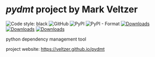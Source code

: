 

# *pydmt* project by Mark Veltzer

![Code style: black](https://img.shields.io/badge/code%20style-black-000000.svg)
![GitHub](https://img.shields.io/github/license/veltzer/pydmt)
![PyPI](https://img.shields.io/pypi/v/pydmt)
![PyPI - Format](https://img.shields.io/pypi/format/pydmt)
[![Downloads](https://pepy.tech/badge/pytsv)](https://pepy.tech/project/pydmt)
[![Downloads](https://pepy.tech/badge/pytsv/month)](https://pepy.tech/project/pydmt/month)
[![Downloads](https://pepy.tech/badge/pytsv/week)](https://pepy.tech/project/pydmt/week)


python dependency management tool

project website: https://veltzer.github.io/pydmt

